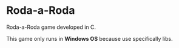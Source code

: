 Roda-a-Roda
===========

Roda-a-Roda game developed in C.

This game only runs in **Windows OS** because use specifically libs.
